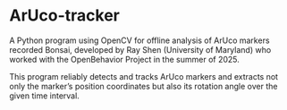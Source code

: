 # ArUco-tracker
A Python program using OpenCV for offline analysis of ArUco markers recorded Bonsai, developed by Ray Shen (University of Maryland) who worked with the OpenBehavior Project in the summer of 2025.

This program reliably detects and tracks ArUco markers and extracts not only the marker’s position coordinates but also its rotation angle over the given time interval.
